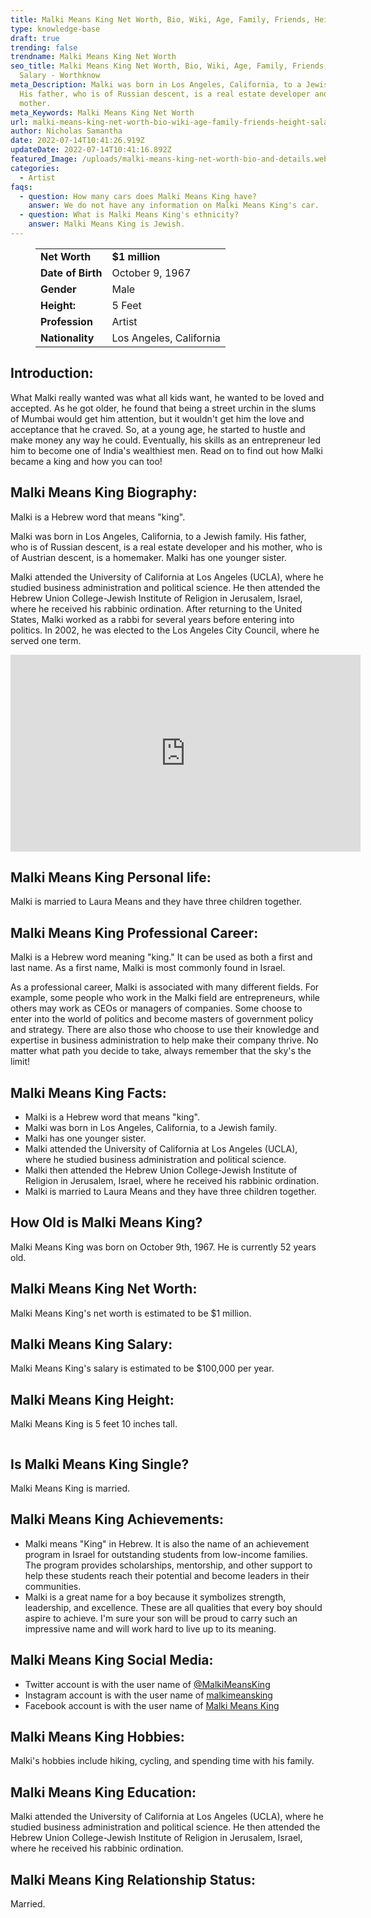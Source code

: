 ```yaml
---
title: Malki Means King Net Worth, Bio, Wiki, Age, Family, Friends, Height & Salary
type: knowledge-base
draft: true
trending: false
trendname: Malki Means King Net Worth
seo_title: Malki Means King Net Worth, Bio, Wiki, Age, Family, Friends, Height &
  Salary - Worthknow
meta_Description: Malki was born in Los Angeles, California, to a Jewish family.
  His father, who is of Russian descent, is a real estate developer and his
  mother.
meta_Keywords: Malki Means King Net Worth
url: malki-means-king-net-worth-bio-wiki-age-family-friends-height-salary
author: Nicholas Samantha
date: 2022-07-14T10:41:26.919Z
updateDate: 2022-07-14T10:41:16.892Z
featured_Image: /uploads/malki-means-king-net-worth-bio-and-details.webp
categories:
  - Artist
faqs:
  - question: How many cars does Malki Means King have?
    answer: We do not have any information on Malki Means King's car.
  - question: What is Malki Means King's ethnicity?
    answer: Malki Means King is Jewish.
---
```

<figure class="wp-block-table is-style-stripes">
  <table>
    <tbody>
      <tr>
        <td>
          <strong>Net Worth</strong>
        </td>
        <td>
          <strong>$1 million</strong>
        </td>
      </tr>
      <tr>
        <td>
          <strong>Date of Birth</strong>
        </td>
        <td> October 9, 1967</td>
      </tr>
      <tr>
        <td>
          <strong>Gender</strong>
        </td>
        <td>Male</td>
      </tr>
      <tr>
        <td>
          <strong>Height:</strong>
        </td>
        <td>5 Feet </td>
      </tr>
      <tr>
        <td>
          <strong>Profession</strong>
        </td>
        <td>Artist</td>
      </tr>
      <tr>
        <td>
          <strong>Nationality</strong>
        </td>
        <td>Los Angeles, California</td>
      </tr>
    </tbody>
  </table>
</figure>

## **Introduction:**

What Malki really wanted was what all kids want, he wanted to be loved and accepted. As he got older, he found that being a street urchin in the slums of Mumbai would get him attention, but it wouldn't get him the love and acceptance that he craved. So, at a young age, he started to hustle and make money any way he could. Eventually, his skills as an entrepreneur led him to become one of India's wealthiest men. Read on to find out how Malki became a king and how you can too!

## **Malki Means King Biography:**

Malki is a Hebrew word that means "king".

Malki was born in Los Angeles, California, to a Jewish family. His father, who is of Russian descent, is a real estate developer and his mother, who is of Austrian descent, is a homemaker. Malki has one younger sister.

Malki attended the University of California at Los Angeles (UCLA), where he studied business administration and political science. He then attended the Hebrew Union College-Jewish Institute of Religion in Jerusalem, Israel, where he received his rabbinic ordination. After returning to the United States, Malki worked as a rabbi for several years before entering into politics. In 2002, he was elected to the Los Angeles City Council, where he served one term.

<iframe width="560" height="315" src="https://www.youtube.com/embed/YYbc6r9GlJY" title="YouTube video player" frameborder="0" allow="accelerometer; autoplay; clipboard-write; encrypted-media; gyroscope; picture-in-picture" allowfullscreen></iframe>

## **Malki Means King Personal life:**

Malki is married to Laura Means and they have three children together.

## **Malki Means King Professional Career:**

Malki is a Hebrew word meaning "king." It can be used as both a first and last name. As a first name, Malki is most commonly found in Israel.

As a professional career, Malki is associated with many different fields. For example, some people who work in the Malki field are entrepreneurs, while others may work as CEOs or managers of companies. Some choose to enter into the world of politics and become masters of government policy and strategy. There are also those who choose to use their knowledge and expertise in business administration to help make their company thrive. No matter what path you decide to take, always remember that the sky's the limit!

## **Malki Means King Facts:**

* Malki is a Hebrew word that means "king".
* Malki was born in Los Angeles, California, to a Jewish family.
* Malki has one younger sister.
* Malki attended the University of California at Los Angeles (UCLA), where he studied business administration and political science.
* Malki then attended the Hebrew Union College-Jewish Institute of Religion in Jerusalem, Israel, where he received his rabbinic ordination.
* Malki is married to Laura Means and they have three children together.

## **How Old is Malki Means King?**

Malki Means King was born on October 9th, 1967. He is currently 52 years old.

## **Malki Means King Net Worth:**

Malki Means King's net worth is estimated to be $1 million.

## **Malki Means King Salary:**

Malki Means King's salary is estimated to be $100,000 per year.

## **Malki Means King Height:**

Malki Means King is 5 feet 10 inches tall.

![]()

## **Is Malki Means King Single?** 

Malki Means King is married.

## **Malki Means King Achievements:**

* Malki means "King" in Hebrew. It is also the name of an achievement program in Israel for outstanding students from low-income families. The program provides scholarships, mentorship, and other support to help these students reach their potential and become leaders in their communities.
* Malki is a great name for a boy because it symbolizes strength, leadership, and excellence. These are all qualities that every boy should aspire to achieve. I'm sure your son will be proud to carry such an impressive name and will work hard to live up to its meaning. 

## **Malki Means King Social Media:**

* Twitter account is with the user name of <a href="https://twitter.com/malkimeanskingm" target="_blank" rel="nofollow" rel="noopener">@MalkiMeansKing</a>
* Instagram account is with the user name of <a href="https://www.instagram.com/malkimeansking/" target="_blank" rel="nofollow" rel="noopener">malkimeansking</a>
* Facebook account is with the user name of <a href="https://www.facebook.com/malkimeansking/" target="_blank" rel="nofollow" rel="noopener">Malki Means King</a>

## **Malki Means King Hobbies:**

Malki's hobbies include hiking, cycling, and spending time with his family.

## **Malki Means King Education:**

Malki attended the University of California at Los Angeles (UCLA), where he studied business administration and political science. He then attended the Hebrew Union College-Jewish Institute of Religion in Jerusalem, Israel, where he received his rabbinic ordination.

## **Malki Means King Relationship Status:**

Married.